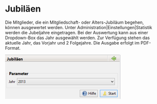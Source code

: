 # Jubiläen

Die Mitglieder, die ein Mitgliedschaft- oder Alters-Jubiläum begehen, können ausgewertet werden. Unter Administration\|Einstellungen\|Statistik werden die Jubeljahre eingetragen. Bei der Auswertung kann aus einer Dropdown-Box das Jahr ausgewählt werden. Zur Verfügung stehen das aktuelle Jahr, das Vorjahr und 2 Folgejahre. Die Ausgabe erfolgt im PDF-Format.

![](../../.gitbook/assets/jubilaeen.png)

